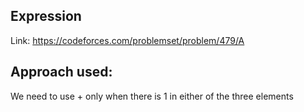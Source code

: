 ## Expression

Link: https://codeforces.com/problemset/problem/479/A

## Approach used:

We need to use + only when there is 1 in either of the three elements